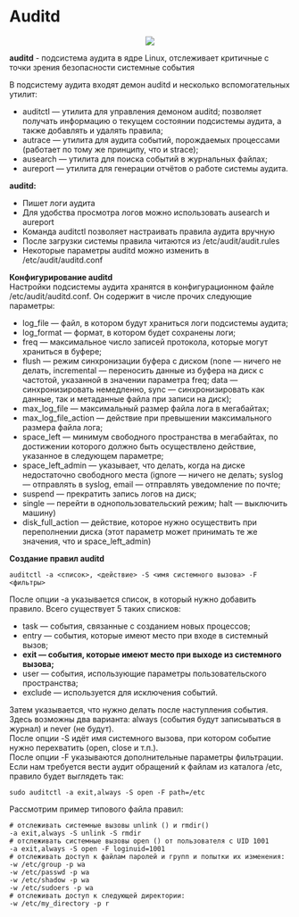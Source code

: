 # Auditd

<p align="center">
<image src="https://github.com/LLlMEJIb87/LINUX/blob/main/%D0%9B%D0%BE%D0%B3%D0%B8%D1%80%D0%BE%D0%B2%D0%B0%D0%BD%D0%B8%D0%B5/Picture/audit_d.PNG">
</p>

__auditd__ - подсистема аудита в ядре Linux, отслеживает критичные с точки зрения безопасности системные события    

В подсистему аудита входят демон auditd и несколько вспомогательных утилит:
- auditctl — утилита для управления демоном auditd; позволяет получать информацию о текущем состоянии подсистемы аудита, а также добавлять и удалять правила;
- autrace — утилита для аудита событий, порождаемых процессами (работает по тому же принципу, что и strace);
- ausearch — утилита для поиска событий в журнальных файлах;
- aureport — утилита для генерации отчётов о работе системы аудита.    


__auditd:__
- Пишет логи аудита
- Для удобства просмотра логов можно использовать ausearch и aureport
- Команда auditctl позволяет настраивать правила аудита вручную
- После загрузки системы правила читаются из /etc/audit/audit.rules
- Некоторые параметры auditd можно изменить в /etc/audit/auditd.conf


__Конфигурирование auditd__    
Настройки подсистемы аудита хранятся в конфигурационном файле /etc/audit/auditd.conf. Он содержит в числе прочих следующие параметры:
- log_file — файл, в котором будут храниться логи подсистемы аудита;
- log_format — формат, в котором будет сохранены логи;
- freq — максимальное число записей протокола, которые могут храниться в буфере;
- flush — режим синхронизации буфера с диском (none — ничего не делать, incremental — переносить данные из буфера на диск с частотой, указанной в значении параметра freq; data — синхронизировать немедленно, sync —
синхронизировать как данные, так и метаданные файла при записи на диск);
- max_log_file — максимальный размер файла лога в мегабайтах;
- max_log_file_action — действие при превышении максимального размера файла лога;
- space_left — минимум свободного пространства в мегабайтах, по достижении которого должно быть осуществлено действие, указанное в следующем параметре;
- space_left_admin — указывает, что делать, когда на диске недостаточно свободного места (ignore — ничего не делать; syslog — отправлять в syslog, email — отправлять уведомление по почте;
- suspend — прекратить запись логов на диск;
- single — перейти в однопользовательский режим; halt — выключить машину)
- disk_full_action — действие, которое нужно осуществить при переполнении диска (этот параметр может принимать те же значения, что и space_left_admin)


__Создание правил auditd__     
```
auditctl -a <список>, <действие> -S <имя системного вызова> -F <фильтры>
```  
После опции -а указывается список, в который нужно добавить правило. Всего существует 5 таких списков:
- task — события, связанные с созданием новых процессов;
- entry — события, которые имеют место при входе в системный вызов;
- __exit — события, которые имеют место при выходе из системного вызова;__
- user — события, использующие параметры пользовательского пространства;
- exclude — используется для исключения событий.

Затем указывается, что нужно делать после наступления события. Здесь возможны два варианта: always (события будут записываться в журнал) и never (не будут).    
После опции -S идёт имя системного вызова, при котором событие нужно перехватить (open, close и т.п.).     
После опции -F указываются дополнительные параметры фильтрации.     
Если нам требуется вести аудит обращений к файлам из каталога /etc, правило будет выглядеть так:
```
sudo auditctl -a exit,always -S open -F path=/etc
```

Рассмотрим пример типового файла правил:
```
# отслеживать системные вызовы unlink () и rmdir()
-a exit,always -S unlink -S rmdir
# отслеживать системные вызовы open () от пользователя с UID 1001
-a exit,always -S open -F loginuid=1001
# отслеживать доступ к файлам паролей и групп и попытки их изменения:
-w /etc/group -p wa
-w /etc/passwd -p wa
-w /etc/shadow -p wa
-w /etc/sudoers -p wa
# отслеживать доступ к следующей директории:
-w /etc/my_directory -p r
```

